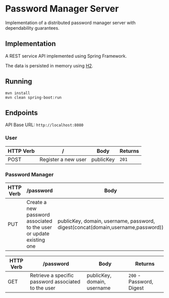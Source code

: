 # Password Manager Server

Implementation of a distributed password manager server with dependability guarantees.


## Implementation

A REST service API implemented using Spring Framework.

The data is persisted in memory using [H2](http://h2database.com/html/main.html).

## Running

```
mvn install
mvn clean spring-boot:run
```

## Endpoints

API Base URL: `http://localhost:8080`

### User

| HTTP Verb     | / | Body | Returns|
| ------------- |---------------------|------|--------|
| POST          | Register a new user | publicKey | `201`|

### Password Manager

| HTTP Verb     | /password | Body | Returns|
| ------------- |---------------------|------|--------|
| PUT          | Create a new password associated to the user or update existing one | publicKey, domain, username, password, digest(concat(domain,username,password)) | `201`|


| HTTP Verb     | /password | Body | Returns|
| ------------- |---------------------|-----------|--------|
| GET           | Retrieve a specific password associated to the user | publicKey, domain, username | `200` - Password, Digest |

